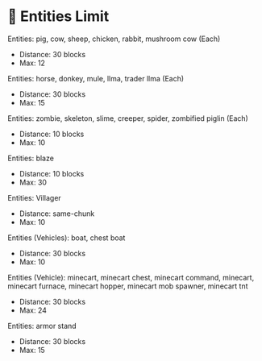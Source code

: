# 🐄 Entities Limit

Entities: pig, cow, sheep, chicken, rabbit, mushroom cow (Each)

* Distance: 30 blocks
* Max: 12

Entities: horse, donkey, mule, llma, trader llma (Each)

* Distance: 30 blocks
* Max: 15

Entities: zombie, skeleton, slime, creeper, spider, zombified piglin (Each)

* Distance: 10 blocks
* Max: 10

Entities: blaze&#x20;

* Distance: 10 blocks
* Max: 30

Entities: Villager

* Distance: same-chunk
* Max: 10

Entities (Vehicles): boat, chest boat

* Distance: 30 blocks
* Max: 10

Entities (Vehicle): minecart, minecart chest, minecart command, minecart, minecart furnace, minecart hopper, minecart mob spawner, minecart tnt

* Distance: 30 blocks
* Max: 24

Entities: armor stand

* Distance: 30 blocks
* Max: 15
